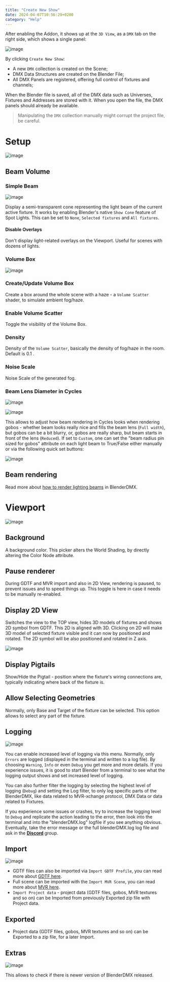```yaml
---
title: "Create New Show"
date: 2024-04-07T10:56:29+0200
category: "Help"
---
```


After enabling the Addon, it shows up at the `3D View`, as a `DMX` tab on the
right side, which shows a single panel:

![image](../media/create_new_show.png)

By clicking `Create New Show`:

- A new `DMX` collection is created on the Scene;
- DMX Data Structures are created on the Blender File;
- All DMX Panels are registered, offering full control of fixtures and
  channels;

When the Blender file is saved, all of the DMX data such as Universes, Fixtures
and Addresses are stored with it. When you open the file, the DMX panels should
already be available.

> Manipulating the `DMX` collection manually might corrupt the
> project file, be careful.

# Setup

![image](../media/setup.png)

## Beam Volume

### Simple Beam

![image](../media/setup_beam_volume.png)

Display a semi-transparent cone representing the light beam of the current
active fixture. It works by enabling Blender's native `Show Cone` feature of
Spot Lights. This can be set to `None`, `Selected fixtures` and `All fixtures`.

#### Disable Overlays

Don't display light-related overlays on the Viewport. Useful for scenes with
dozens of lights.

### Volume Box

![image](../media/setup_volume_box.png)

### Create/Update Volume Box

Create a box around the whole scene with a haze - a `Volume Scatter` shader, to simulate
ambient fog/haze.

### Enable Volume Scatter

Toggle the visibility of the Volume Box.

### Density

Density of the `Volume Scatter`, basically the density of fog/haze in the room. Default is 0.1 .

### Noise Scale

Noise Scale of the generated fog.

### Beam Lens Diameter in Cycles

![image](../media/setup_beam_diameter.png)

![image](../media/beams.png)

This allows to adjust how beam rendering in Cycles looks when rendering gobos -
whether beam looks really nice and fills the beam lens (`Full width`), but
gobos can be a bit blurry, or, gobos are really sharp, but beam starts in front
of the lens (`Reduced`). If set to `Custom`, one can set the "beam radius pin
sized for gobos" attribute on each light beam to True/False either manually or
via the following quick set buttons:

![image](../media/setup_beam_diameter_custom.png)

## Beam rendering

Read more about [how to render lighting beams](../rendering) in BlenderDMX.

# Viewport

![image](../media/setup_viewport.png)

## Background

A background color. This picker alters the World Shading, by directly altering
the Color Node attribute.

## Pause renderer

During GDTF and MVR import and also in 2D View, rendering is paused, to prevent
issues and to speed things up. This toggle is here in case it needs to be
manually re-enabled.

## Display 2D View

Switches the view to the TOP view, hides 3D models of fixtures and shows 2D
symbol from GDTF. This 2D is aligned with 3D. Clicking on 2D will make 3D model
of selected fixture visible and it can now by positioned and rotated. The 2D
symbol will be also positioned and rotated in Z axis.

![image](https://github.com/open-stage/blender-dmx/assets/3680926/a6a0b2e9-4e56-438d-8d9a-072c320f7c71)

## Display Pigtails

Show/Hide the Pigtail - position where the fixture's wiring connections are,
typically indicating where back of the fixture is.

## Allow Selecting Geometries

Normally, only Base and Target of the fixture can be selected. This option
allows to select any part of the fixture.

## Logging

![image](../media/setup_logging_level.png)

You can enable increased level of logging via this menu. Normally, only
`Errors` are logged (displayed in the terminal and written to a log file). By
choosing `Warning`, `Info` or even `Debug` you get more and more details. If
you experience issues, it is good to start Blender from a terminal to see what
the logging output shows and set increased level of logging.

You can also further filter the logging by selecting the highest level of
logging (`Debug`) and setting the Log filter, to only log specific parts of the
BlenderDMX, like data related to MVR-xchange protocol, DMX Data or data related
to Fixtures.

If you experience some issues or crashes, try to increase the logging level to
`Debug` and replicate the action leading to the error, then look into the
terminal and into the "blenderDMX.log" logfile if you see anything obvious.
Eventually, take the error message or the full blenderDMX.log log file and ask
in the <strong><a rel="me" href="https://discord.gg/FQVVyc45T9"><i
class="fa-brands fa-discord" aria-hidden="true"></i> Discord</a> </strong>
group.

## Import

![image](../media/setup_import.png)

- GDTF files can also be imported via `Import GDTF Profile`, you can read more
  about [GDTF here](../gdtffixture/).
- Full scene can be imported with the `Import MVR Scene`, you can read more
  about [MVR here](../gdtffixture/#mvr).
- `Import Project data` - project data (GDTF files, gobos, MVR textures and so
  on) can be Imported from previously Exported zip file with Project data.

## Exported

- Project data (GDTF files, gobos, MVR textures and so on) can be Exported to a
  zip file, for a later Import.

## Extras

![image](../media/setup_extras.png)

This allows to check if there is newer version of BlenderDMX released.
